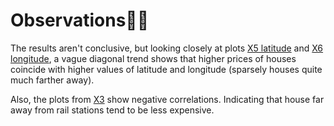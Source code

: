 # Observations🌟🌟

The results aren't conclusive, but looking closely at plots [X5 latitude]() and [X6 longitude](), a vague diagonal trend shows that higher prices of houses coincide with higher values of latitude and longitude (sparsely houses quite much farther away).

Also, the plots from [X3]() show negative correlations. Indicating that house far away from rail stations tend to be less expensive.
